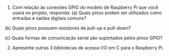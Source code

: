 1. Com relação às conexões GPIO do modelo de Raspberry Pi que você usará no projeto, responda:
(a) Quais pinos podem ser utilizados como entradas e saídas digitais comuns?

(b) Quais pinos possuem resistores de pull-up e pull-down?

(c) Quais formas de comunicação serial são suportados pelos pinos GPIO?

2. Apresente outras 3 bibliotecas de acesso I/O em C para o Raspberry Pi.
